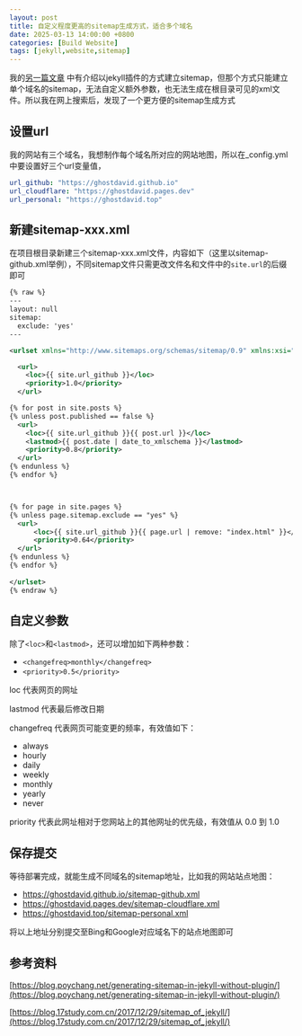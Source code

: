 ```yaml
---
layout: post
title: 自定义程度更高的sitemap生成方式，适合多个域名
date: 2025-03-13 14:00:00 +0800
categories: [Build Website]
tags: [jekyll,website,sitemap]
---
```


我的[另一篇文章](https://ghostdavid.pages.dev/posts/Jekyll-sitemap) 中有介绍以jekyll插件的方式建立sitemap，但那个方式只能建立单个域名的sitemap，无法自定义额外参数，也无法生成在根目录可见的xml文件。所以我在网上搜索后，发现了一个更方便的sitemap生成方式

## 设置url

我的网站有三个域名，我想制作每个域名所对应的网站地图，所以在_config.yml中要设置好三个url变量值，

``` yml
url_github: "https://ghostdavid.github.io"
url_cloudflare: "https://ghostdavid.pages.dev"
url_personal: "https://ghostdavid.top"
```
## 新建sitemap-xxx.xml

在项目根目录新建三个sitemap-xxx.xml文件，内容如下（这里以sitemap-github.xml举例），不同sitemap文件只需更改文件名和文件中的`site.url`的后缀即可

``` xml
{% raw %}    
---
layout: null
sitemap:
  exclude: 'yes'
---

<urlset xmlns="http://www.sitemaps.org/schemas/sitemap/0.9" xmlns:xsi="http://www.w3.org/2001/XMLSchema-instance" xsi:schemaLocation="http://www.sitemaps.org/schemas/sitemap/0.9 http://www.sitemaps.org/schemas/sitemap/0.9/sitemap.xsd">

  <url>
    <loc>{{ site.url_github }}</loc>
    <priority>1.0</priority>
  </url>

{% for post in site.posts %}
{% unless post.published == false %}
  <url>
    <loc>{{ site.url_github }}{{ post.url }}</loc>
    <lastmod>{{ post.date | date_to_xmlschema }}</lastmod>
    <priority>0.8</priority>
  </url>
{% endunless %}
{% endfor %}



{% for page in site.pages %}
{% unless page.sitemap.exclude == "yes" %}
  <url>
      <loc>{{ site.url_github }}{{ page.url | remove: "index.html" }}</loc>
      <priority>0.64</priority>
  </url>
{% endunless %}
{% endfor %}
  
</urlset>
{% endraw %}  
```

## 自定义参数
除了`<loc>`和`<lastmod>`，还可以增加如下两种参数：
- `<changefreq>monthly</changefreq>`
- `<priority>0.5</priority>`

loc 代表网页的网址

lastmod 代表最后修改日期

changefreq 代表网页可能变更的频率，有效值如下：

- always
- hourly
- daily
- weekly
- monthly
- yearly
- never

priority 代表此网址相对于您网站上的其他网址的优先级，有效值从 0.0 到 1.0



## 保存提交

等待部署完成，就能生成不同域名的sitemap地址，比如我的网站站点地图：

- https://ghostdavid.github.io/sitemap-github.xml
- https://ghostdavid.pages.dev/sitemap-cloudflare.xml
- https://ghostdavid.top/sitemap-personal.xml

将以上地址分别提交至Bing和Google对应域名下的站点地图即可



## 参考资料

[https://blog.poychang.net/generating-sitemap-in-jekyll-without-plugin/](https://blog.poychang.net/generating-sitemap-in-jekyll-without-plugin/)

[https://blog.17study.com.cn/2017/12/29/sitemap_of_jekyll/](https://blog.17study.com.cn/2017/12/29/sitemap_of_jekyll/)
